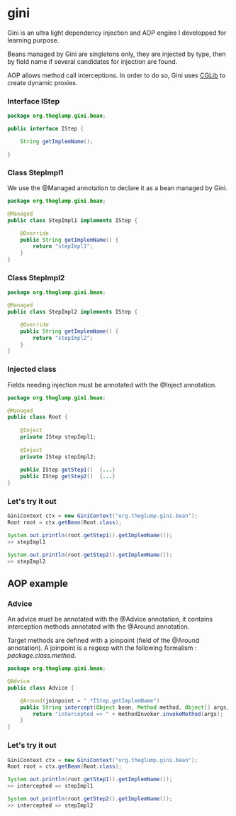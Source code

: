 # gini
Gini is an ultra light dependency injection and AOP engine I developped for learning purpose.

Beans managed by Gini are singletons only, they are injected by type, then by field name if several candidates for injection are found.

AOP allows method call interceptions. In order to do so, Gini uses [CGLib](https://github.com/cglib/cglib) to create dynamic proxies.

###  Interface IStep
```java
package org.theglump.gini.bean;

public interface IStep {

	String getImplemName();

}
```
###  Class StepImpl1

We use the @Managed annotation to declare it as a bean managed by Gini.

```java
package org.theglump.gini.bean;

@Managed
public class StepImpl1 implements IStep {

	@Override
	public String getImplemName() {
		return "stepImpl1";
	}
}
```

###  Class StepImpl2

```java
package org.theglump.gini.bean;

@Managed
public class StepImpl2 implements IStep {

	@Override
	public String getImplemName() {
		return "stepImpl2";
	}
}
```

###  Injected class

Fields needing injection must be annotated with the @Inject annotation.

```java
package org.theglump.gini.bean;

@Managed
public class Root {
	
	@Inject
	private IStep stepImpl1;
	
	@Inject
	private IStep stepImpl2;
	
	public IStep getStep1()  {...}
	public IStep getStep2()  {...}
}
```

###  Let's try it out

```java
GiniContext ctx = new GiniContext("org.theglump.gini.bean");
Root root = ctx.getBean(Root.class);

System.out.println(root.getStep1().getImplemName());
>> stepImpl1

System.out.println(root.getStep2().getImplemName());
>> stepImpl2
```

## AOP example

###  Advice

An advice must be annotated with the @Advice annotation, it contains interception methods annotated with the @Around annotation.

Target methods are defined with a joinpoint (field of the @Around annotation). A joinpoint is a regexp with the following formalism : *package.class.method*.

```java
package org.theglump.gini.bean;

@Advice
public class Advice {

	@Around(joinpoint = ".*IStep.getImplemName")
	public String intercept(Object bean, Method method, Object[] args, MethodInvoker methodInvoker) {
		return "intercepted => " + methodInvoker.invokeMethod(args);
	}
}
```

###  Let's try it out

```java
GiniContext ctx = new GiniContext("org.theglump.gini.bean");
Root root = ctx.getBean(Root.class);

System.out.println(root.getStep1().getImplemName());
>> intercepted => stepImpl1

System.out.println(root.getStep2().getImplemName());
>> intercepted => stepImpl2
```
